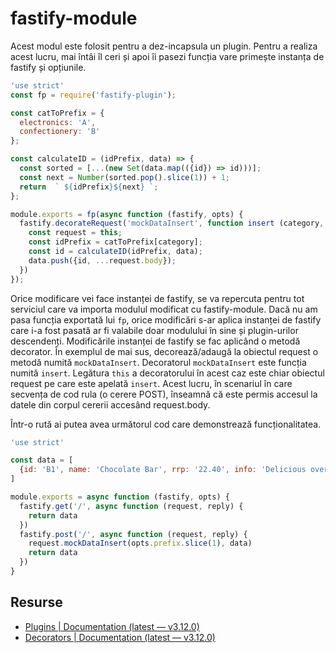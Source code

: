 # fastify-module

Acest modul este folosit pentru a dez-incapsula un plugin. Pentru a realiza acest lucru, mai întâi îl ceri și apoi îi pasezi funcția vare primește instanța de fastify și opțiunile.

```javascript
'use strict'
const fp = require('fastify-plugin');

const catToPrefix = {
  electronics: 'A',
  confectionery: 'B'
};

const calculateID = (idPrefix, data) => {
  const sorted = [...(new Set(data.map(({id}) => id)))];
  const next = Number(sorted.pop().slice(1)) + 1;
  return  ` ${idPrefix}${next} `;
};

module.exports = fp(async function (fastify, opts) {
  fastify.decorateRequest('mockDataInsert', function insert (category, data) {
    const request = this;
    const idPrefix = catToPrefix[category];
    const id = calculateID(idPrefix, data);
    data.push({id, ...request.body});
  })
});
```

Orice modificare vei face instanței de fastify, se va repercuta pentru tot serviciul care va importa modulul modificat cu fastify-module. Dacă nu am pasa funcția exportată lui `fp`, orice modificări s-ar aplica instanței de fastify care i-a fost pasată ar fi valabile doar modulului în sine și plugin-urilor descendenți. Modificările instanței de fastify se fac aplicând o metodă decorator. În exemplul de mai sus, decorează/adaugă la obiectul request o metodă numită `mockDataInsert`. Decoratorul `mockDataInsert` este funcția numită `insert`. Legătura `this` a decoratorului în acest caz este chiar obiectul request pe care este apelată `insert`. Acest lucru, în scenariul în care secvența de cod rula (o cerere POST), înseamnă că este permis accesul la datele din corpul cererii accesând request.body.

Într-o rută ai putea avea următorul cod care demonstrează funcționalitatea.

```javascript
'use strict'

const data = [
  {id: 'B1', name: 'Chocolate Bar', rrp: '22.40', info: 'Delicious overpriced chocolate.'}
]

module.exports = async function (fastify, opts) {
  fastify.get('/', async function (request, reply) {
    return data
  })
  fastify.post('/', async function (request, reply) {
    request.mockDataInsert(opts.prefix.slice(1), data)
    return data
  })
}
```

## Resurse

- [Plugins | Documentation (latest — v3.12.0)](https://www.fastify.io/docs/latest/Plugins/)
- [Decorators | Documentation (latest — v3.12.0)](https://www.fastify.io/docs/latest/Decorators/)
